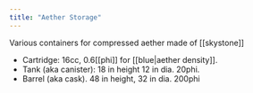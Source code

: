 ```yaml
---
title: "Aether Storage"
---
```


Various containers for compressed aether made of [[skystone]]

- Cartridge: 16cc, 0.6[[phi]] for [[blue|aether density]].
- Tank (aka canister): 18 in height 12 in dia. 20phi.
- Barrel (aka cask). 48 in height, 32 in dia. 200phi

